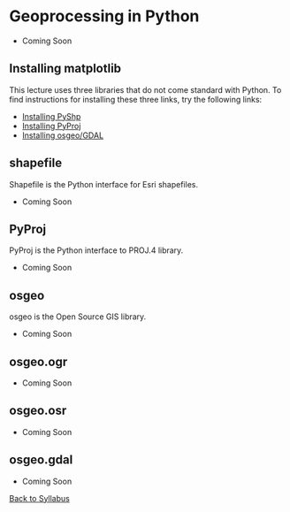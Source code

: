 # Geoprocessing in Python

 * Coming Soon

## Installing matplotlib

This lecture uses three libraries that do not come standard with Python. To find instructions for installing these three links, try the following links:

 * [Installing PyShp](https://code.google.com/p/pyshp/)
 * [Installing PyProj](https://pypi.python.org/pypi/pyproj/)
 * [Installing osgeo/GDAL](https://pypi.python.org/pypi/GDAL/)

## shapefile

Shapefile is the Python interface for Esri shapefiles.

 * Coming Soon

## PyProj

PyProj is the Python interface to PROJ.4 library.

 * Coming Soon

## osgeo

osgeo is the Open Source GIS library.

 * Coming Soon

## osgeo.ogr

 * Coming Soon

## osgeo.osr

 * Coming Soon

## osgeo.gdal

 * Coming Soon


[Back to Syllabus](../../README.md)
